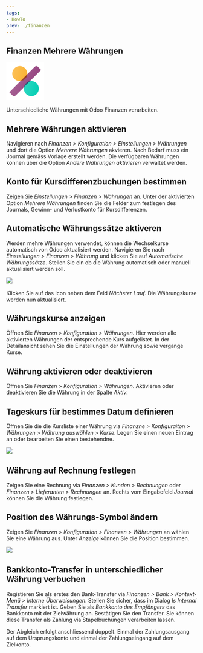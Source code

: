 ```yaml
---
tags:
- HowTo
prev: ./finanzen
---
```

## Finanzen Mehrere Währungen
![icons_odoo_account_accountant](assets/icons_odoo_account_accountant.png)

Unterschiedliche Währungen mit Odoo Finanzen verarbeiten.

## Mehrere Währungen aktivieren

Navigieren nach *Finanzen > Konfiguration > Einstellungen > Währungen* und dort die Option *Mehrere Währungen* akvieren. Nach Bedarf muss ein Journal gemäss Vorlage erstellt werden. Die verfügbaren Währungen können über die Option *Andere Währungen aktivieren* verwaltet werden.

## Konto für Kursdifferenzbuchungen bestimmen

Zeigen Sie *Einstellungen > Finanzen > Währungen* an. Unter der aktivierten Option *Mehrere Währungen* finden Sie die Felder zum festlegen des Journals, Gewinn- und Verlustkonto für Kursdifferenzen.

## Automatische Währungssätze aktiveren

Werden mehre Währungen verwendet, können die Wechselkurse automatisch von Odoo aktualisiert werden. Navigieren Sie nach *Einstellungen > Finanzen > Währung* und klicken Sie auf *Automatische Währungssätze*. Stellen Sie ein ob die Währung automatisch oder manuell aktualisiert werden soll.

![](assets/Finanzen%20Mehrere%20Währungen%20Automatisch.png)

Klicken Sie auf das Icon neben dem Feld *Nächster Lauf*. Die Währungskurse werden nun aktualisiert.

## Währungskurse anzeigen

Öffnen Sie *Finanzen > Konfiguration > Währungen*. Hier werden alle aktivierten Währungen der entsprechende Kurs aufgelistet. In der Detailansicht sehen Sie die Einstellungen der Währung sowie vergange Kurse.

## Währung aktivieren oder deaktivieren

Öffnen Sie *Finanzen > Konfiguration > Währungen*. Aktivieren oder deaktivieren Sie die Währung in der Spalte *Aktiv*.

## Tageskurs für bestimmes Datum definieren

Öffnen Sie die die Kursliste einer Währung via *Finanzne > Konfiguraiton > Währungen > Währung auswählen > Kurse*. Legen Sie einen neuen Eintrag an oder bearbeiten Sie einen bestehendne.

![](assets/Finanzen%20Mehrere%20Währungen%20Tageskurs%20definieren.png)

## Währung auf Rechnung festlegen

Zeigen Sie eine Rechnung via *Finanzen > Kunden > Rechnungen* oder *Finanzen > Lieferanten > Rechnungen* an. Rechts vom Eingabefeld *Journal* können Sie die Währung festlegen.

## Position des Währungs-Symbol ändern

Zeigen Sie *Finanzen > Konfiguration > Finanzen > Währungen* an wählen Sie eine Währung aus. Unter *Anzeige* können Sie die Position bestimmen.

![](assets/Finanzen%20Mehrere%20Währungen%20Anzeige.png)

## Bankkonto-Transfer in unterschiedlicher Währung verbuchen

Registieren Sie als erstes den Bank-Transfer via *Finanzen > Bank > Kontext-Menü > Interne Überweisungen*. Stellen Sie sicher, dass im Dialog *Is Internal Transfer* markiert ist. Geben Sie als *Bankkonto des Empfängers* das Bankkonto mit der Zielwährung an. Bestätigen Sie den Transfer. Sie können diese Transfer als Zahlung via Stapelbuchungen verarbeiten lassen.

Der Abgleich erfolgt anschliessend doppelt. Einmal der Zahlungsausgang auf dem Ursprungskonto und einmal der Zahlungseingang auf dem Zielkonto.